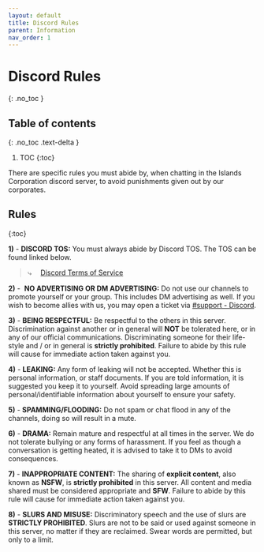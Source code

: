 ```yaml
---
layout: default
title: Discord Rules
parent: Information
nav_order: 1
---
```


# Discord Rules
{: .no_toc }

## Table of contents
{: .no_toc .text-delta }

1. TOC
{:toc}

There are specific rules you must abide by, when chatting in the Islands Corporation discord server, to avoid punishments given out by our corporates.

## Rules
{:toc}

**1)** - **DISCORD TOS:** You must always abide by Discord TOS. The TOS can be found linked below. 
> ⤷  [Discord Terms of Service](https://discord.com/terms)

**2)** -  **NO ADVERTISING OR DM ADVERTISING:** Do not use our channels to promote yourself or your group. This includes DM advertising as well. If you wish to become allies with us, you may open a ticket via [#support - Discord](https://discord.com/channels/1106875623860883576/1106875625526022165/1107151513811439626).

**3)** - **BEING RESPECTFUL:** Be respectful to the others in this server. Discrimination against another or in general will **NOT** be tolerated here, or in any of our official communications. Discriminating someone for their life-style and / or in general is **strictly prohibited**. Failure to abide by this rule will cause for immediate action taken against you. 

**4)** - **LEAKING:** Any form of leaking will not be accepted. Whether this is personal information, or staff documents. If you are told information, it is suggested you keep it to yourself. Avoid spreading large amounts of personal/identifiable information about yourself to ensure your safety. 

**5)** - **SPAMMING/FLOODING:** Do not spam or chat flood in any of the channels, doing so will result in a mute. 

**6)** - **DRAMA:** Remain mature and respectful at all times in the server. We do not tolerate bullying or any forms of harassment. If you feel as though a conversation is getting heated, it is advised to take it to DMs to avoid consequences. 

**7)** - **INAPPROPRIATE CONTENT:** The sharing of **explicit content**, also known as **NSFW**, is **strictly prohibited** in this server. All content and media shared must be considered appropriate and **SFW**. Failure to abide by this rule will cause for immediate action taken against you. 

**8)** - **SLURS AND MISUSE:** Discriminatory speech and the use of slurs are **STRICTLY PROHIBITED**. Slurs are not to be said or used against someone in this server, no matter if they are reclaimed. Swear words are permitted, but only to a limit.
